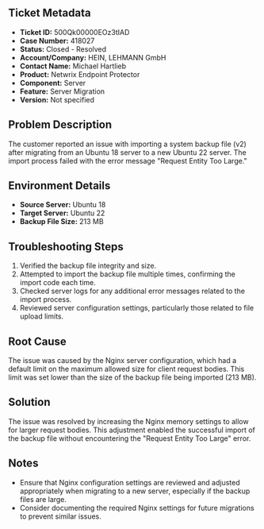## Ticket Metadata
- **Ticket ID:** 500Qk00000EOz3tIAD
- **Case Number:** 418027
- **Status:** Closed - Resolved
- **Account/Company:** HEIN, LEHMANN GmbH
- **Contact Name:** Michael Hartlieb
- **Product:** Netwrix Endpoint Protector
- **Component:** Server
- **Feature:** Server Migration
- **Version:** Not specified

## Problem Description
The customer reported an issue with importing a system backup file (v2) after migrating from an Ubuntu 18 server to a new Ubuntu 22 server. The import process failed with the error message "Request Entity Too Large."

## Environment Details
- **Source Server:** Ubuntu 18
- **Target Server:** Ubuntu 22
- **Backup File Size:** 213 MB

## Troubleshooting Steps
1. Verified the backup file integrity and size.
2. Attempted to import the backup file multiple times, confirming the import code each time.
3. Checked server logs for any additional error messages related to the import process.
4. Reviewed server configuration settings, particularly those related to file upload limits.

## Root Cause
The issue was caused by the Nginx server configuration, which had a default limit on the maximum allowed size for client request bodies. This limit was set lower than the size of the backup file being imported (213 MB).

## Solution
The issue was resolved by increasing the Nginx memory settings to allow for larger request bodies. This adjustment enabled the successful import of the backup file without encountering the "Request Entity Too Large" error.

## Notes
- Ensure that Nginx configuration settings are reviewed and adjusted appropriately when migrating to a new server, especially if the backup files are large.
- Consider documenting the required Nginx settings for future migrations to prevent similar issues.
